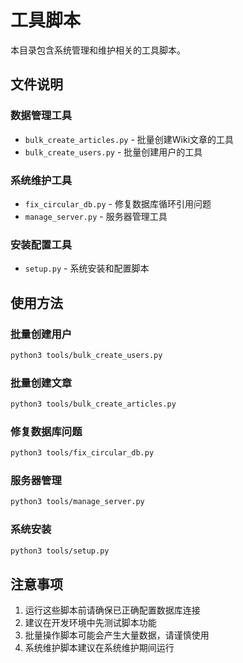 # 工具脚本

本目录包含系统管理和维护相关的工具脚本。

## 文件说明

### 数据管理工具
- `bulk_create_articles.py` - 批量创建Wiki文章的工具
- `bulk_create_users.py` - 批量创建用户的工具

### 系统维护工具
- `fix_circular_db.py` - 修复数据库循环引用问题
- `manage_server.py` - 服务器管理工具

### 安装配置工具
- `setup.py` - 系统安装和配置脚本

## 使用方法

### 批量创建用户
```bash
python3 tools/bulk_create_users.py
```

### 批量创建文章
```bash
python3 tools/bulk_create_articles.py
```

### 修复数据库问题
```bash
python3 tools/fix_circular_db.py
```

### 服务器管理
```bash
python3 tools/manage_server.py
```

### 系统安装
```bash
python3 tools/setup.py
```

## 注意事项

1. 运行这些脚本前请确保已正确配置数据库连接
2. 建议在开发环境中先测试脚本功能
3. 批量操作脚本可能会产生大量数据，请谨慎使用
4. 系统维护脚本建议在系统维护期间运行